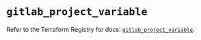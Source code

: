 # `gitlab_project_variable`

Refer to the Terraform Registry for docs: [`gitlab_project_variable`](https://registry.terraform.io/providers/gitlabhq/gitlab/16.10.0/docs/resources/project_variable).
